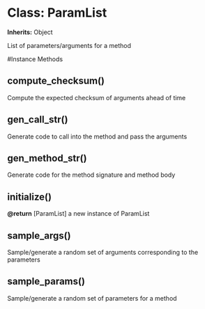 # Class: ParamList
**Inherits:** Object
    

List of parameters/arguments for a method



#Instance Methods
## compute_checksum() [](#method-i-compute_checksum)
Compute the expected checksum of arguments ahead of time

## gen_call_str() [](#method-i-gen_call_str)
Generate code to call into the method and pass the arguments

## gen_method_str() [](#method-i-gen_method_str)
Generate code for the method signature and method body

## initialize() [](#method-i-initialize)

**@return** [ParamList] a new instance of ParamList

## sample_args() [](#method-i-sample_args)
Sample/generate a random set of arguments corresponding to the parameters

## sample_params() [](#method-i-sample_params)
Sample/generate a random set of parameters for a method

